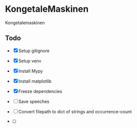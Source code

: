 # KongetaleMaskinen
Kongetalemaskinen

## Todo
- [x] Setup gitignore
- [x] Setup venv
- [x] Install Mypy
- [x] Install matplotlib
- [x] Freeze dependencies
- [ ] Save speeches

- [ ] Convert filepath to dict of strings and occurrence-count
- [ ] 
